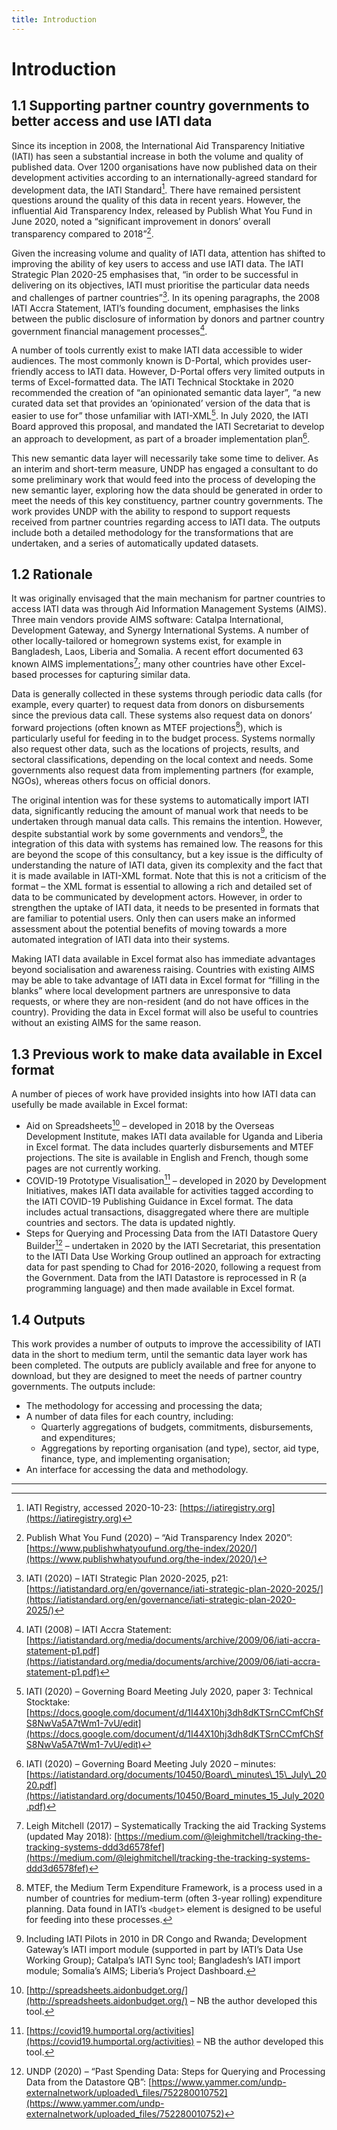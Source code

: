 ```yaml
---
title: Introduction
---
```


# Introduction

1.1 Supporting partner country governments to better access and use IATI data
-----------------------------------------------------------------------------

Since its inception in 2008, the International Aid Transparency Initiative (IATI) has seen a substantial increase in both the volume and quality of published data. Over 1200 organisations have now published data on their development activities according to an internationally-agreed standard for development data, the IATI Standard[^1]. There have remained persistent questions around the quality of this data in recent years. However, the influential Aid Transparency Index, released by Publish What You Fund in June 2020, noted a “significant improvement in donors’ overall transparency compared to 2018”[^2].

Given the increasing volume and quality of IATI data, attention has shifted to improving the ability of key users to access and use IATI data. The IATI Strategic Plan 2020-25 emphasises that, “in order to be successful in delivering on its objectives, IATI must prioritise the particular data needs and challenges of partner countries”[^3]. In its opening paragraphs, the 2008 IATI Accra Statement, IATI’s founding document, emphasises the links between the public disclosure of information by donors and partner country government financial management processes[^4].

A number of tools currently exist to make IATI data accessible to wider audiences. The most commonly known is D-Portal, which provides user-friendly access to IATI data. However, D-Portal offers very limited outputs in terms of Excel-formatted data. The IATI Technical Stocktake in 2020 recommended the creation of “an opinionated semantic data layer”, “a new curated data set that provides an ‘opinionated’ version of the data that is easier to use for” those unfamiliar with IATI-XML[^5]. In July 2020, the IATI Board approved this proposal, and mandated the IATI Secretariat to develop an approach to development, as part of a broader implementation plan[^6].

This new semantic data layer will necessarily take some time to deliver. As an interim and short-term measure, UNDP has engaged a consultant to do some preliminary work that would feed into the process of developing the new semantic layer, exploring how the data should be generated in order to meet the needs of this key constituency, partner country governments. The work provides UNDP with the ability to respond to support requests received from partner countries regarding access to IATI data. The outputs include both a detailed methodology for the transformations that are undertaken, and a series of automatically updated datasets.

1.2 Rationale
-------------

It was originally envisaged that the main mechanism for partner countries to access IATI data was through Aid Information Management Systems (AIMS). Three main vendors provide AIMS software: Catalpa International, Development Gateway, and Synergy International Systems. A number of other locally-tailored or homegrown systems exist, for example in Bangladesh, Laos, Liberia and Somalia. A recent effort documented 63 known AIMS implementations[^7]; many other countries have other Excel-based processes for capturing similar data.

Data is generally collected in these systems through periodic data calls (for example, every quarter) to request data from donors on disbursements since the previous data call. These systems also request data on donors’ forward projections (often known as MTEF projections[^8]), which is particularly useful for feeding in to the budget process. Systems normally also request other data, such as the locations of projects, results, and sectoral classifications, depending on the local context and needs. Some governments also request data from implementing partners (for example, NGOs), whereas others focus on official donors.

The original intention was for these systems to automatically import IATI data, significantly reducing the amount of manual work that needs to be undertaken through manual data calls. This remains the intention. However, despite substantial work by some governments and vendors[^9], the integration of this data with systems has remained low. The reasons for this are beyond the scope of this consultancy, but a key issue is the difficulty of understanding the nature of IATI data, given its complexity and the fact that it is made available in IATI-XML format. Note that this is not a criticism of the format – the XML format is essential to allowing a rich and detailed set of data to be communicated by development actors. However, in order to strengthen the uptake of IATI data, it needs to be presented in formats that are familiar to potential users. Only then can users make an informed assessment about the potential benefits of moving towards a more automated integration of IATI data into their systems.

Making IATI data available in Excel format also has immediate advantages beyond socialisation and awareness raising. Countries with existing AIMS may be able to take advantage of IATI data in Excel format for “filling in the blanks” where local development partners are unresponsive to data requests, or where they are non-resident (and do not have offices in the country). Providing the data in Excel format will also be useful to countries without an existing AIMS for the same reason.

1.3 Previous work to make data available in Excel format
--------------------------------------------------------

A number of pieces of work have provided insights into how IATI data can usefully be made available in Excel format:


* Aid on Spreadsheets[^10] – developed in 2018 by the Overseas Development Institute, makes IATI data available for Uganda and Liberia in Excel format. The data includes quarterly disbursements and MTEF projections. The site is available in English and French, though some pages are not currently working.
* COVID-19 Prototype Visualisation[^11] – developed in 2020 by Development Initiatives, makes IATI data available for activities tagged according to the IATI COVID-19 Publishing Guidance in Excel format. The data includes actual transactions, disaggregated where there are multiple countries and sectors. The data is updated nightly.
* Steps for Querying and Processing Data from the IATI Datastore Query Builder[^12] – undertaken in 2020 by the IATI Secretariat, this presentation to the IATI Data Use Working Group outlined an approach for extracting data for past spending to Chad for 2016-2020, following a request from the Government. Data from the IATI Datastore is reprocessed in R (a programming language) and then made available in Excel format.

1.4 Outputs
-----------

This work provides a number of outputs to improve the accessibility of IATI data in the short to medium term, until the semantic data layer work has been completed. The outputs are publicly available and free for anyone to download, but they are designed to meet the needs of partner country governments. The outputs include:


* The methodology for accessing and processing the data;
* A number of data files for each country, including:
  * Quarterly aggregations of budgets, commitments, disbursements, and expenditures;
  * Aggregations by reporting organisation (and type), sector, aid type, finance, type, and implementing organisation;
* An interface for accessing the data and methodology.

---------

[^1]: IATI Registry, accessed 2020-10-23: [https://iatiregistry.org](https://iatiregistry.org)

[^2]: Publish What You Fund (2020) – “Aid Transparency Index 2020”: [https://www.publishwhatyoufund.org/the-index/2020/](https://www.publishwhatyoufund.org/the-index/2020/)

[^3]: IATI (2020) – IATI Strategic Plan 2020-2025, p21:
[https://iatistandard.org/en/governance/iati-strategic-plan-2020-2025/](https://iatistandard.org/en/governance/iati-strategic-plan-2020-2025/)

[^4]: IATI (2008) – IATI Accra Statement:
[https://iatistandard.org/media/documents/archive/2009/06/iati-accra-statement-p1.pdf](https://iatistandard.org/media/documents/archive/2009/06/iati-accra-statement-p1.pdf)

[^5]: IATI (2020) – Governing Board Meeting July 2020, paper 3: Technical Stocktake:
[https://docs.google.com/document/d/1I44X10hj3dh8dKTSrnCCmfChSfS8NwVa5A7tWm1-7vU/edit](https://docs.google.com/document/d/1I44X10hj3dh8dKTSrnCCmfChSfS8NwVa5A7tWm1-7vU/edit)

[^6]: IATI (2020) – Governing Board Meeting July 2020 – minutes:
[https://iatistandard.org/documents/10450/Board\_minutes\_15\_July\_2020.pdf](https://iatistandard.org/documents/10450/Board_minutes_15_July_2020.pdf)

[^7]: Leigh Mitchell (2017) – Systematically Tracking the aid Tracking Systems (updated May 2018):
[https://medium.com/@leighmitchell/tracking-the-tracking-systems-ddd3d6578fef](https://medium.com/@leighmitchell/tracking-the-tracking-systems-ddd3d6578fef)

[^8]: MTEF, the Medium Term Expenditure Framework, is a process used in a number of countries for medium-term (often 3-year rolling) expenditure planning. Data found in IATI’s `<budget>` element is designed to be useful for feeding into these processes.

[^9]: Including IATI Pilots in 2010 in DR Congo and Rwanda; Development Gateway’s IATI import module (supported in part by IATI’s Data Use Working Group); Catalpa’s IATI Sync tool; Bangladesh’s IATI import module; Somalia’s AIMS; Liberia’s Project Dashboard.

[^10]: [http://spreadsheets.aidonbudget.org/](http://spreadsheets.aidonbudget.org/) – NB the author developed this tool.

[^11]: [https://covid19.humportal.org/activities](https://covid19.humportal.org/activities) – NB the author developed this tool.

[^12]: UNDP (2020) – “Past Spending Data: Steps for Querying and Processing Data from the Datastore QB”:
[https://www.yammer.com/undp-externalnetwork/uploaded\_files/752280010752](https://www.yammer.com/undp-externalnetwork/uploaded_files/752280010752)